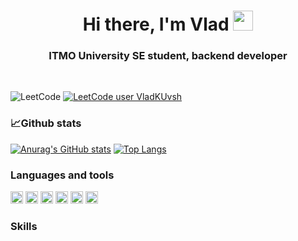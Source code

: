 <h1 align="center">Hi there, I'm Vlad<a </a> 
<img src="https://github.com/blackcater/blackcater/raw/main/images/Hi.gif" height="32"/></h1>
<h3 align="center">ITMO University SE student, backend developer</h3>
<br /> 

![LeetCode](https://img.shields.io/badge/LeetCode-000000?style=for-the-badge&logo=LeetCode&logoColor=#d16c06)
[![LeetCode user VladKUvsh](https://img.shields.io/badge/dynamic/json?style=flat-square&labelColor=black&color=%23ffa116&label=Solved&query=solvedOverTotal&url=https%3A%2F%2Fleetcode-badge.vercel.app%2Fapi%2Fusers%2FVladKUvsh&logo=leetcode&logoColor=yellow)](https://leetcode.com/VladKUvsh/)

### **📈Github stats**  

[![Anurag's GitHub stats](https://github-readme-stats.vercel.app/api?username=siriusbNS&show_icons=true&theme=dracula)](https://github.com/anuraghazra/github-readme-stats)
[![Top Langs](https://github-readme-stats.vercel.app/api/top-langs/?username=siriusbNS&theme=dracula)](https://github.com/anuraghazra/github-readme-stats) 


### **Languages and tools**
<code><img height="20" src="https://img.shields.io/badge/postgres-%23316192.svg?style=for-the-badge&logo=postgresql&logoColor=white"></code>
<code><img height="20" src="https://img.shields.io/badge/c-%2300599C.svg?style=for-the-badge&logo=c&logoColor=white"></code>
<code><img height="20" src="https://img.shields.io/badge/c++-%2300599C.svg?style=for-the-badge&logo=c%2B%2B&logoColor=white"></code>
<code><img height="20" src="https://img.shields.io/badge/c%23-%23239120.svg?style=for-the-badge&logo=c-sharp&logoColor=white"></code>
<code><img height="20" src="https://img.shields.io/badge/java-%23ED8B00.svg?style=for-the-badge&logo=openjdk&logoColor=white"></code>
<code><img height="20" src="https://img.shields.io/badge/spring-%236DB33F.svg?style=for-the-badge&logo=spring&logoColor=white"></code>





### **Skills**
